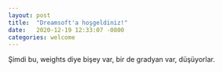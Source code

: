 ```yaml
---
layout: post
title:  "Dreamsoft'a hoşgeldiniz!"
date:   2020-12-19 12:33:07 -0800
categories: welcome
---
```


Şimdi bu, weights diye bişey var, bir de gradyan var, düşüyorlar.

